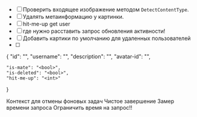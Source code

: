 - [ ] Проверить входящее изображение методом `DetectContentType`.
- [ ] Удалять метаинформацию у картинки.
- [ ] hit-me-up get user
- [ ] где нужно расставить запрос обновления активности!
- [ ] Добавить картики по умолчанию для удаленных пользователей
- [ ] 

{
    "id": "<id>",
    "username": "<string>",
    "description": "<string>",
    "avatar-id": "<id>",

    "is-mate": "<bool>",
    "is-deleted": "<bool>",
    "hit-me-up": "<int>"
}

Контекст для отмены фоновых задач
Чистое завершение
Замер времени запроса
Ограничить время на запрос!!